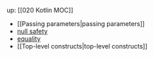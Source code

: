 up: [[020 Kotlin MOC]]

- [[Passing parameters|passing parameters]]
- [null safety](https://kotlinlang.org/docs/null-safety.html)
- [equality](https://kotlinlang.org/docs/equality.html) 
- [[Top-level constructs|top-level constructs]]